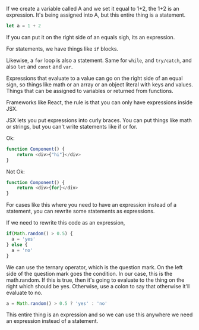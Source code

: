 If we create a variable called A and we set it equal to 1+2, the 1+2 is an expression. It's being assigned into A, but this entire thing is a statement.

```js
let a = 1 + 2
```

If you can put it on the right side of an equals sigh, its an expression. 

For statements, we have things like `if` blocks. 

Likewise, a `for` loop is also a statement. Same for `while`, and `try/catch`, and also `let` and `const` and `var`. 

Expressions that evaluate to a value can go on the right side of an equal sign, so things like math or an array or an object literal with keys and values. Things that can be assigned to variables or returned from functions.

Frameworks like React, the rule is that you can only have expressions inside JSX.

JSX lets you put expressions into curly braces. You can put things like math or strings, but you can't write statements like if or for.

Ok:
```js
function Component() {
	return <div>{"hi"}</div>
}
```

Not Ok: 
```js
function Component() {
	return <div>{for}</div>
}
```

For cases like this where you need to have an expression instead of a statement, you can rewrite some statements as expressions. 

If we need to rewrite this code as an expression, 

```js
if(Math.random() > 0.5) {
  a = 'yes'
} else {
  a = 'no'
}
```

We can use the ternary operator, which is the question mark. On the left side of the question mark goes the condition. In our case, this is the math.random. If this is true, then it's going to evaluate to the thing on the right which should be yes. Otherwise, use a colon to say that otherwise it'll evaluate to no.

```js
a = Math.random() > 0.5 ? 'yes' : 'no'
```

This entire thing is an expression and so we can use this anywhere we need an expression instead of a statement.